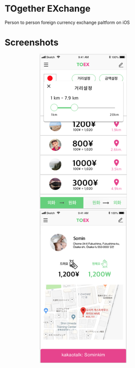# TOgether EXchange
Person to person foreign currency exchange paltform on iOS

# Screenshots


<p align="center">
  
   <img src="screenshots/screenshot1.png" width="280"/> 
    
   <img src="screenshots/screenshot2.png" width="280"/> 
</p>
